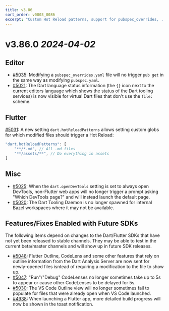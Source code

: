 ```yaml
---
title: v3.86
sort_order: v0003_0086
excerpt: "Custom Hot Reload patterns, support for pubspec_overrides, ..."
---
```


# v3.86.0 _2024-04-02_

## Editor

- [#5035](https://github.com/Dart-Code/Dart-Code/issues/5035): Modifying a `pubspec_overrides.yaml` file will no trigger `pub get` in the same way as modifying `pubspec.yaml`.
- [#5021](https://github.com/Dart-Code/Dart-Code/issues/5021): The Dart language status information (the `{}` icon next to the current editors language which shows the status of the Dart tooling services) is now visible for virtual Dart files that don't use the `file:` scheme.

## Flutter

[#5031](https://github.com/Dart-Code/Dart-Code/issues/5031): A new setting `dart.hotReloadPatterns` allows setting custom globs for which modified files should trigger a Hot Reload:

```js
"dart.hotReloadPatterns": [
	"**/*.md", // All .md files
	"**/assets/**", // Do everything in assets
]
```

## Misc

- [#5025](https://github.com/Dart-Code/Dart-Code/issues/5025): When the `dart.openDevTools` setting is set to always open DevTools, non-Flutter web apps will no longer trigger a prompt asking "Which DevTools page?" and will instead launch the default page.
- [#5020](https://github.com/Dart-Code/Dart-Code/issues/5020): The Dart Tooling Daemon is no longer spawned for internal Bazel workspaces where it may not be available.

## Features/Fixes Enabled with Future SDKs

The following items depend on changes to the Dart/Flutter SDKs that have not yet been released to stable channels. They may be able to test in the current beta/master channels and will show up in future SDK releases.

- [#5048](https://github.com/Dart-Code/Dart-Code/issues/5048): Flutter Outline, CodeLens and some other features that rely on outline information from the Dart Analysis Server are now sent for newly-opened files isntead of requiring a modification to the file to show up.
- [#5047](https://github.com/Dart-Code/Dart-Code/issues/5047): "Run"/"Debug" CodeLenses no longer sometimes take up to 5s to appear or cause other CodeLenses to be delayed for 5s.
- [#5030](https://github.com/Dart-Code/Dart-Code/issues/5030): The VS Code Outline view will no longer sometimes fail to populate for files that were already open when VS Code launched.
- [#4938](https://github.com/Dart-Code/Dart-Code/issues/4938): When launching a Flutter app, more detailed build progress will now be shown in the toast notification.

